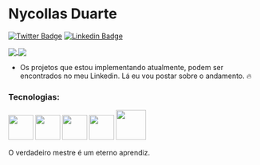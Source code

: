 # Nycollas Duarte

[![Twitter Badge](https://img.shields.io/badge/-%40nduaarte-blueviolet?logo=twitter)](https://twitter.com/nduaarte)
[![Linkedin Badge](https://img.shields.io/badge/-Nycollas%20Duarte-blueviolet?logo=linkedin)](https://www.linkedin.com/in/nycollas-duarte-024a291a1/)

<a href="github.com/redspaace">
  <img align="center" src="https://github-readme-stats.vercel.app/api/top-langs/?username=redspaace&layout=compact" />
</a>
<a href="github.com/redspaace">
  <img align="center" src="https://github-readme-stats.vercel.app/api/wakatime?username=redspaace" />
</a>

- Os projetos que estou implementando atualmente, podem ser encontrados no meu Linkedin. Lá eu vou postar sobre o andamento. :fire:

### Tecnologias:
<p align="start">
  <img width="50" height="50" src="https://user-images.githubusercontent.com/60564538/97813216-62cfeb00-1c65-11eb-9551-4b060a5fbe1b.png">
  <img width="50" height="50" src="https://user-images.githubusercontent.com/60564538/97813591-de329c00-1c67-11eb-9d48-34123f3f36ee.png">
  <img width="50" height="50" src="https://user-images.githubusercontent.com/60564538/97813478-46cd4900-1c67-11eb-8fce-b93e2ea38582.png">
  <img width="50" height="50" src="https://user-images.githubusercontent.com/60564538/97813504-7419f700-1c67-11eb-8d02-a29fc4bc4041.png">
  <img width="60" height="60" src="https://user-images.githubusercontent.com/60564538/97813551-b0e5ee00-1c67-11eb-848b-6ea440c7fcc9.png">
</p>

O verdadeiro mestre é um eterno aprendiz.
